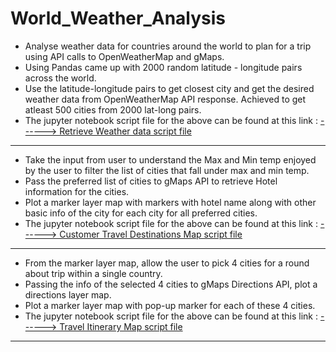 # **World_Weather_Analysis**
- Analyse weather data for countries around the world to plan for a trip using API calls to OpenWeatherMap and gMaps. 
- Using Pandas came up with 2000 random latitude - longitude pairs across the world. 
- Use the latitude-longitude pairs to get closest city and get the desired weather data from OpenWeatherMap API response. Achieved to get atleast 500 cities from 2000 lat-long pairs.
- The jupyter notebook script file for the above can be found at this link : <a href="https://github.com/VinuthaBS/World_Weather_Analysis/blob/main/Weather_Database/Weather_Database.ipynb">------> Retrieve Weather data script file</a>
---
- Take the input from user to understand the Max and Min temp enjoyed by the user to filter the list of cities that fall under max and min temp.
- Pass the preferred list of cities to gMaps API to retrieve Hotel information for the cities.
- Plot a marker layer map with markers with hotel name along with other basic info of the city for each city for all preferred cities.
-  The jupyter notebook script file for the above can be found at this link : <a href="https://github.com/VinuthaBS/World_Weather_Analysis/blob/main/Vacation_Search/Vacation_Search.ipynb">------> Customer Travel Destinations Map script file</a>
---
- From the marker layer map, allow the user to pick 4 cities for a round about trip within a single country.
- Passing the info of the selected 4 cities to gMaps Directions API, plot a directions layer map.
- Plot a marker layer map with pop-up marker for each of these 4 cities.
- The jupyter notebook script file for the above can be found at this link : <a href="https://github.com/VinuthaBS/World_Weather_Analysis/blob/main/Vacation_Itinerary/Vacation_Itinerary.ipynb">------> Travel Itinerary Map script file</a>
---